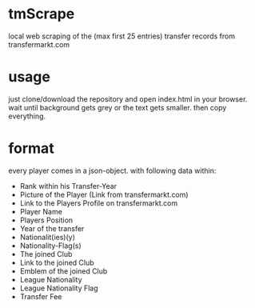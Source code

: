 # tmScrape
local web scraping of the (max first 25 entries) transfer records from transfermarkt.com
# usage
just clone/download the repository and open index.html in your browser. wait until background gets grey or the text gets smaller. then copy everything.
# format
every player comes in a json-object. with following data within:
* Rank within his Transfer-Year
* Picture of the Player (Link from transfermarkt.com)
* Link to the Players Profile on transfermarkt.com
* Player Name
* Players Position
* Year of the transfer
* Nationalit(ies)(y)
* Nationality-Flag(s)
* The joined Club
* Link to the joined Club
* Emblem of the joined Club
* League Nationality
* League Nationality Flag
* Transfer Fee
